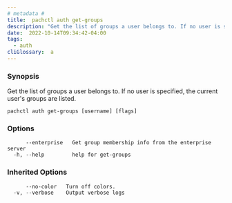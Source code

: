 ```yaml
---
# metadata # 
title:  pachctl auth get-groups
description: "Get the list of groups a user belongs to. If no user is specified, the current user's groups are listed."
date:  2022-10-14T09:34:42-04:00
tags:
  - auth
cliGlossary:  a
---
```


### Synopsis

Get the list of groups a user belongs to. If no user is specified, the current user's groups are listed.

```
pachctl auth get-groups [username] [flags]
```

### Options

```
      --enterprise   Get group membership info from the enterprise server
  -h, --help         help for get-groups
```

### Inherited Options

```
      --no-color   Turn off colors.
  -v, --verbose    Output verbose logs
```

